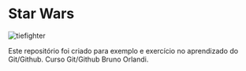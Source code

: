 # Star Wars

![tiefighter](https://user-images.githubusercontent.com/6610691/55103062-88b70600-50a6-11e9-8bc8-c0be3c31b0b5.jpg "TIE Fighter")


Este repositório foi criado para exemplo e exercício no aprendizado do Git/Github.
Curso Git/Github Bruno Orlandi.
